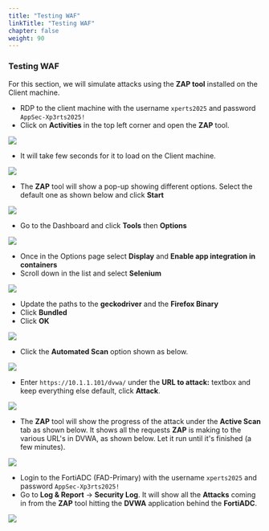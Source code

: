```yaml
---
title: "Testing WAF"
linkTitle: "Testing WAF"
chapter: false
weight: 90
---
```


### Testing WAF

For this section, we will simulate attacks using the **ZAP tool** installed on the Client machine.

* RDP to the client machine with the username ```xperts2025``` and password ```AppSec-Xp3rts2025!```
* Click on **Activities** in the top left corner and open the **ZAP** tool.

![](zap-tool-1.png)

* It will take few seconds for it to load on the Client machine. 

![](zap-tool-2.png)

* The **ZAP** tool will show a pop-up showing different options. Select the default one as shown below and click **Start**

![](zap-tool-3.png)

* Go to the Dashboard and click **Tools** then **Options**

![](zap-dash.png)

* Once in the Options page select **Display** and **Enable app integration in containers**
* Scroll down in the list and select **Selenium**

![](zap1.png)

* Update the paths to the **geckodriver** and the **Firefox Binary**
* Click **Bundled**
* Click **OK**

![](zap2.png)

* Click the **Automated Scan** option shown as below. 

![](zap-tool-4.png)

* Enter ```https://10.1.1.101/dvwa/``` under the **URL to attack:** textbox and keep everything else default, click **Attack**. 

![](zap-tool-5.png)

* The **ZAP** tool will show the progress of the attack under the **Active Scan** tab as shown below. It shows all the requests **ZAP** is making to the various URL's in DVWA, as shown below. Let it run until it's finished (a few minutes).

![](zap-tool-7.png)

* Login to the FortiADC (FAD-Primary) with the username ```xperts2025``` and password ```AppSec-Xp3rts2025!```
* Go to **Log & Report** → **Security Log**. It will show all the **Attacks** coming in from the **ZAP** tool hitting the **DVWA** application behind the **FortiADC**. 

![](zap-tool-8.png)
